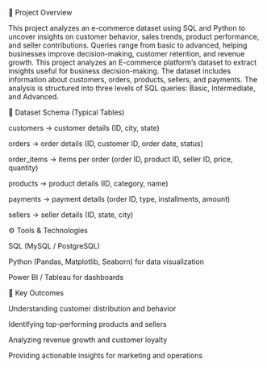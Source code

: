 📌 Project Overview

This project analyzes an e-commerce dataset using SQL and Python to uncover insights on customer behavior, sales trends, product performance, and seller contributions. Queries range from basic to advanced, helping businesses improve decision-making, customer retention, and revenue growth.
This project analyzes an E-commerce platform’s dataset to extract insights useful for business decision-making. The dataset includes information about customers, orders, products, sellers, and payments.
The analysis is structured into three levels of SQL queries: Basic, Intermediate, and Advanced.

📂 Dataset Schema (Typical Tables)

customers → customer details (ID, city, state)

orders → order details (ID, customer ID, order date, status)

order_items → items per order (order ID, product ID, seller ID, price, quantity)

products → product details (ID, category, name)

payments → payment details (order ID, type, installments, amount)

sellers → seller details (ID, state, city)

⚙️ Tools & Technologies

SQL (MySQL / PostgreSQL)

Python (Pandas, Matplotlib, Seaborn) for data visualization 

Power BI / Tableau for dashboards 

🚀 Key Outcomes

Understanding customer distribution and behavior

Identifying top-performing products and sellers

Analyzing revenue growth and customer loyalty

Providing actionable insights for marketing and operations
